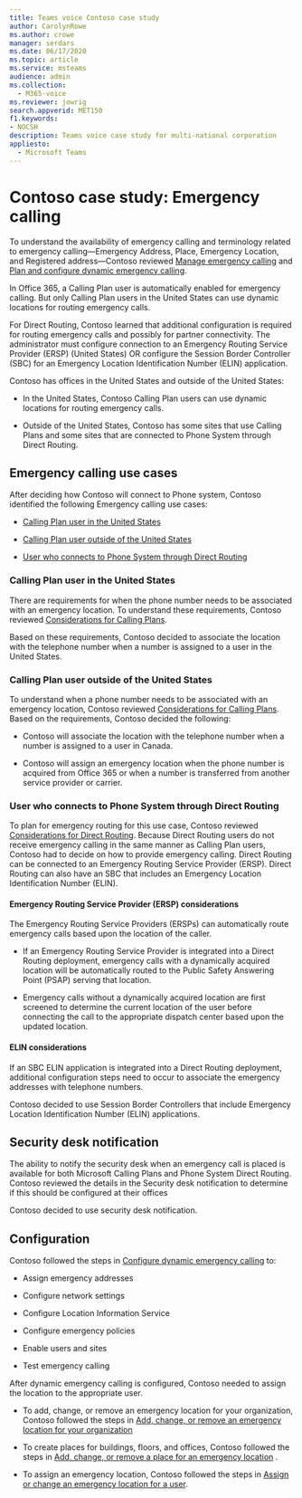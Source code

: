 ```yaml
---
title: Teams voice Contoso case study
author: CarolynRowe
ms.author: crowe
manager: serdars
ms.date: 06/17/2020
ms.topic: article
ms.service: msteams
audience: admin
ms.collection: 
  - M365-voice
ms.reviewer: jowrig
search.appverid: MET150
f1.keywords:
- NOCSH
description: Teams voice case study for multi-national corporation
appliesto: 
  - Microsoft Teams
---
```



# Contoso case study: Emergency calling

To understand the availability of emergency calling and terminology related to emergency calling&mdash;Emergency Address, Place, Emergency Location, and Registered address&mdash;Contoso reviewed [Manage emergency calling](what-are-emergency-locations-addresses-and-call-routing.md) and [Plan and configure dynamic emergency calling](configure-dynamic-emergency-calling.md).

In Office 365, a Calling Plan user is automatically enabled for emergency calling. But only Calling Plan users in the United States can use dynamic locations for routing emergency calls. 

For Direct Routing, Contoso learned that additional configuration is required for routing emergency calls and possibly for partner connectivity. The administrator must configure connection to an Emergency Routing Service Provider (ERSP) (United States) OR configure the Session Border Controller (SBC) for an Emergency Location Identification Number (ELIN) application.

Contoso has offices in the United States and outside of the United States:

- In the United States, Contoso Calling Plan users can use dynamic locations for routing emergency calls. 

- Outside of the United States, Contoso has some sites that use Calling Plans and some sites that are connected to Phone System through Direct Routing.

## Emergency calling use cases

After deciding how Contoso will connect to Phone system, Contoso identified the following Emergency calling use cases: 

- [Calling Plan user in the United States](#calling-plan-user-in-the-united-states) 

- [Calling Plan user outside of the United States](#calling-plan-user-outside-of-the-united-states)

- [User who connects to Phone System through Direct Routing](#user-who-connects-to-phone-system-through-direct-routing )


### Calling Plan user in the United States  

There are requirements for when the phone number needs to be associated with an emergency location. To understand these requirements, Contoso reviewed [Considerations for Calling Plans](what-are-emergency-locations-addresses-and-call-routing.md#considerations-for-calling-plans). 

Based on these requirements, Contoso decided to associate the location with the telephone number when a number is assigned to a user in the United States.

### Calling Plan user outside of the United States 

To understand when a phone number needs to be associated with an emergency location, Contoso reviewed  [Considerations for Calling Plans](what-are-emergency-locations-addresses-and-call-routing.md#considerations-for-calling-plans). Based on the requirements, Contoso decided the following:  

-  Contoso will associate the location with the telephone number when a number is assigned to a user in Canada. 

- Contoso will assign an emergency location when the phone number is acquired from Office 365 or when a number is transferred from another service provider or carrier. 

### User who connects to Phone System through Direct Routing 

To plan for emergency routing for this use case, Contoso reviewed [Considerations for Direct Routing](what-are-emergency-locations-addresses-and-call-routing.md#considerations-for-direct-routing). Because Direct Routing users do not receive emergency calling in the same manner as Calling Plan users, Contoso had to decide on how to provide emergency calling. Direct Routing can be connected to an Emergency Routing Service Provider (ERSP). Direct Routing can also have an SBC that includes an Emergency Location Identification Number (ELIN).   

#### Emergency Routing Service Provider (ERSP) considerations

The Emergency Routing Service Providers (ERSPs) can automatically route emergency calls based upon the location of the caller.  

- If an Emergency Routing Service Provider is integrated into a Direct Routing deployment, emergency calls with a dynamically acquired location will be automatically routed to the Public Safety Answering Point (PSAP) serving that location. 

- Emergency calls without a dynamically acquired location are first screened to determine the current location of the user before connecting the call to the appropriate dispatch center based upon the updated location. 


#### ELIN considerations

If an SBC ELIN application is integrated into a Direct Routing deployment, additional configuration steps need to occur to associate the emergency addresses with telephone numbers.  

Contoso decided to use Session Border Controllers that include Emergency Location Identification Number (ELIN) applications.  

## Security desk notification

The ability to notify the security desk when an emergency call is placed is available for both Microsoft Calling Plans and Phone System Direct Routing. Contoso reviewed the details in the Security desk notification to determine if this should be configured at their offices  

Contoso decided to use security desk notification.

## Configuration 

Contoso followed the steps in [Configure dynamic emergency calling](configure-dynamic-emergency-calling.md) to: 

- Assign emergency addresses 

- Configure network settings 

- Configure Location Information Service 

- Configure emergency policies 

- Enable users and sites 

- Test emergency calling 

After dynamic emergency calling is configured, Contoso needed to assign the location to the appropriate user.  

- To add, change, or remove an emergency location for your organization, Contoso followed the steps in [Add, change, or remove an emergency location for your organization](add-change-remove-emergency-location-organization.md)

- To create places for buildings, floors, and offices, Contoso followed the steps in [Add, change, or remove a place for an emergency location](add-change-remove-emergency-place-organization.md) . 

- To assign an emergency location, Contoso followed the steps in [Assign or change an emergency location for a user](assign-change-emergency-location-user.md). 

 